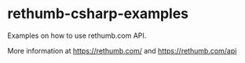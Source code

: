 rethumb-csharp-examples
=====================

Examples on how to use rethumb.com API.

More information at https://rethumb.com/ and https://rethumb.com/api
